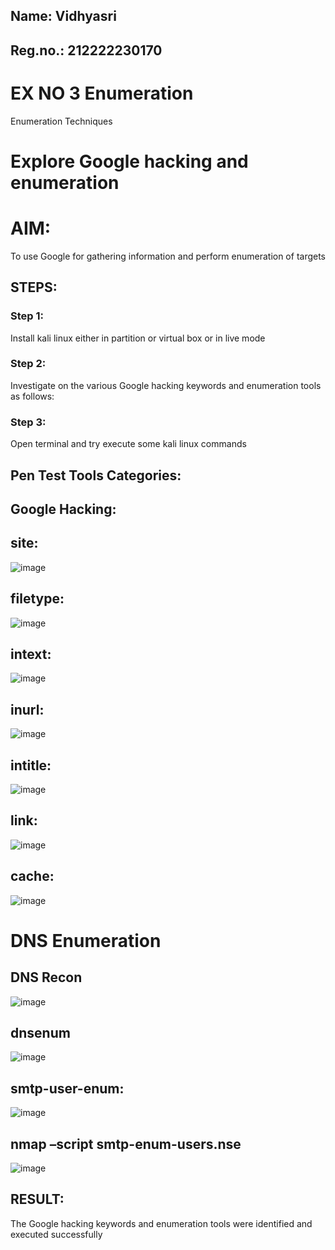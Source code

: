 ## Name: Vidhyasri
## Reg.no.: 212222230170
# EX NO 3 Enumeration
Enumeration Techniques

# Explore Google hacking and enumeration 

# AIM:

To use Google for gathering information and perform enumeration of targets

## STEPS:

### Step 1:

Install kali linux either in partition or virtual box or in live mode

### Step 2:

Investigate on the various Google hacking keywords and enumeration tools as follows:


### Step 3:
Open terminal and try execute some kali linux commands

## Pen Test Tools Categories:  
## Google Hacking:
## site:

 ![image](https://github.com/user-attachments/assets/f623ff6e-f769-4d92-a150-117cb8d2a390)
 
## filetype:

![image](https://github.com/user-attachments/assets/37912e04-7853-409e-9121-94730e090c21)

## intext:

![image](https://github.com/user-attachments/assets/31987ecb-ff5c-4fb6-a6d4-b5370bb5742d)

## inurl:

![image](https://github.com/user-attachments/assets/56240763-1e76-49b9-b6b9-8c33c4a7fc4d)

## intitle:

![image](https://github.com/user-attachments/assets/fe190c82-df00-4574-bbe0-a1621cd20f38)

## link:

![image](https://github.com/user-attachments/assets/3001d031-a7ec-45d2-af00-33f79418c3e6)

## cache:

![image](https://github.com/user-attachments/assets/5cba2893-8ae3-4975-a1fe-a1458ca1218d)

# DNS Enumeration
## DNS Recon
![image](https://github.com/user-attachments/assets/92ca26e1-3a33-4e3c-89c0-916101acfee9)


## dnsenum
![image](https://github.com/user-attachments/assets/7585a441-b8f4-40e5-9775-065e4f803579)

## smtp-user-enum:
![image](https://github.com/user-attachments/assets/e5dd0d71-bb6a-4c47-8ae2-fcc442266c8c)

## nmap –script smtp-enum-users.nse <hostname>

![image](https://github.com/user-attachments/assets/69f4fe9a-79a9-4ab6-a50b-8d27e9988a43)





## RESULT:
The Google hacking keywords and enumeration tools were identified and executed successfully

